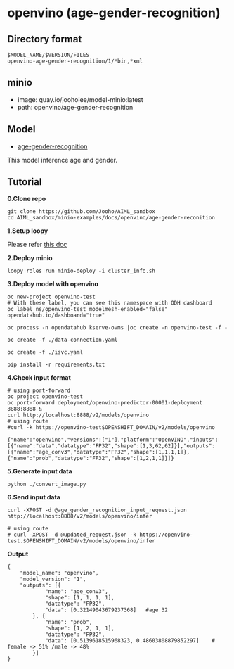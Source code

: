 # openvino (age-gender-recognition)

## Directory format
  ```
  $MODEL_NAME/$VERSION/FILES
  openvino-age-gender-recognition/1/*bin,*xml         
  ```
  
## minio
- image: quay.io/jooholee/model-minio:latest
- path: openvino/age-gender-recognition

## Model  
- [age-gender-recognition](https://github.com/openvinotoolkit/model_server/tree/main/demos/age_gender_recognition/python)

This model inference age and gender.


## Tutorial

**0.Clone repo**

~~~
git clone https://github.com/Jooho/AIML_sandbox
cd AIML_sandbox/minio-examples/docs/openvino/age-gender-reconition
~~~

**1.Setup loopy**

Please refer [this doc](../loopy-setup.md)

**2.Deploy minio**

~~~
loopy roles run minio-deploy -i cluster_info.sh
~~~

**3.Deploy model with openvino**
~~~
oc new-project openvino-test
# With these label, you can see this namespace with ODH dashboard
oc label ns/openvino-test modelmesh-enabled="false"   opendatahub.io/dashboard="true"

oc process -n opendatahub kserve-ovms |oc create -n openvino-test -f -

oc create -f ./data-connection.yaml

oc create -f ./isvc.yaml

pip install -r requirements.txt
~~~

**4.Check input format**
~~~
# using port-forward
oc project openvino-test
oc port-forward deployment/openvino-predictor-00001-deployment 8888:8888 &
curl http://localhost:8888/v2/models/openvino
# using route
#curl -k https://openvino-test$OPENSHIFT_DOMAIN/v2/models/openvino

{"name":"openvino","versions":["1"],"platform":"OpenVINO","inputs":[{"name":"data","datatype":"FP32","shape":[1,3,62,62]}],"outputs":[{"name":"age_conv3","datatype":"FP32","shape":[1,1,1,1]},{"name":"prob","datatype":"FP32","shape":[1,2,1,1]}]}
~~~

**5.Generate input data**
~~~
python ./convert_image.py
~~~

**6.Send input data**
~~~
curl -XPOST -d @age_gender_recognition_input_request.json  http://localhost:8888/v2/models/openvino/infer

# using route
# curl -XPOST -d @updated_request.json -k https://openvino-test.$OPENSHIFT_DOMAIN/v2/models/openvino/infer

~~~

**Output**
~~~
{
    "model_name": "openvino",
    "model_version": "1",
    "outputs": [{
            "name": "age_conv3",
            "shape": [1, 1, 1, 1],
            "datatype": "FP32",
            "data": [0.32149043679237368]   #age 32
        }, {
            "name": "prob",
            "shape": [1, 2, 1, 1],
            "datatype": "FP32",
            "data": [0.5139618515968323, 0.48603808879852297]    # female -> 51% /male -> 48%
        }]
}
~~~
